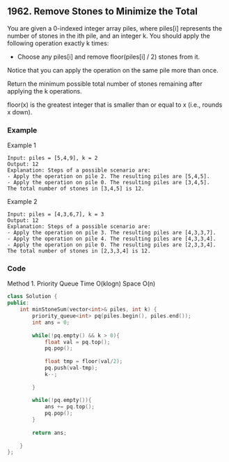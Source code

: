 ## 1962. Remove Stones to Minimize the Total

You are given a 0-indexed integer array piles, where piles[i] represents the number of stones in the ith pile, and an integer k. You should apply the following operation exactly k times:

- Choose any piles[i] and remove floor(piles[i] / 2) stones from it.

Notice that you can apply the operation on the same pile more than once.

Return the minimum possible total number of stones remaining after applying the k operations.

floor(x) is the greatest integer that is smaller than or equal to x (i.e., rounds x down).

### Example

Example 1

```text
Input: piles = [5,4,9], k = 2
Output: 12
Explanation: Steps of a possible scenario are:
- Apply the operation on pile 2. The resulting piles are [5,4,5].
- Apply the operation on pile 0. The resulting piles are [3,4,5].
The total number of stones in [3,4,5] is 12.
```

Example 2

```text
Input: piles = [4,3,6,7], k = 3
Output: 12
Explanation: Steps of a possible scenario are:
- Apply the operation on pile 3. The resulting piles are [4,3,3,7].
- Apply the operation on pile 4. The resulting piles are [4,3,3,4].
- Apply the operation on pile 0. The resulting piles are [2,3,3,4].
The total number of stones in [2,3,3,4] is 12.
```

### Code

Method 1.
Priority Queue
Time O(klogn)
Space O(n)

```c++
class Solution {
public:
    int minStoneSum(vector<int>& piles, int k) {
        priority_queue<int> pq(piles.begin(), piles.end());
        int ans = 0;
        
        while(!pq.empty() && k > 0){
            float val = pq.top();
            pq.pop();
            
            float tmp = floor(val/2);
            pq.push(val-tmp);
            k--;
            
        }
        
        while(!pq.empty()){
            ans += pq.top();
            pq.pop();
        }
        
        return ans;
        
    }
};
```

